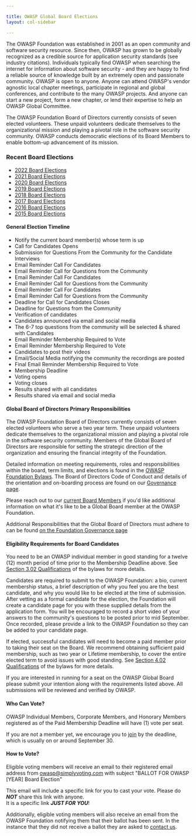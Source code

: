 ```yaml
---

title: OWASP Global Board Elections
layout: col-sidebar

---
```


The OWASP Foundation was established in 2001 as an open community and software security resource. Since then, OWASP has 
grown to be globally recognized as a credible source for application security standards (see industry citations). Individuals 
typically find OWASP when searching the internet for information about software security - and they are happy to find a 
reliable source of knowledge built by an extremely open and passionate community. OWASP is open to anyone. Anyone can attend 
OWASP's vendor agnostic local chapter meetings, participate in regional and global conferences, and contribute to the many 
OWASP projects. And anyone can start a new project, form a new chapter, or lend their expertise to help an OWASP Global Committee.

The OWASP Foundation Board of Directors currently consists of seven elected volunteers. These unpaid volunteers dedicate 
themselves to the organizational mission and playing a pivotal role in the software security community. OWASP conducts democratic 
elections of its Board Members to enable bottom-up advancement of its mission.

### Recent Board Elections
<!-- todo: change this to read from elections -->

* [2022 Board Elections](2022_elections.md)
* [2021 Board Elections](2021_elections)
* [2020 Board Elections](2020_elections)
* [2019 Board Elections](2019_elections)
* [2018 Board Elections](2018_elections)
* [2017 Board Elections](2017_elections)
* [2016 Board Elections](2016_elections)
* [2015 Board Elections](2015_elections)

#### General Election Timeline

* Notify the current board member(s) whose term is up
* Call for Candidates Opens
* Submission for Questions From the Community for the Candidate Interviews
* Email Reminder Call For Candidates
* Email Reminder Call for Questions from the Community
* Email Reminder Call For Candidates
* Email Reminder Call for Questions from the Community
* Email Reminder Call For Candidates
* Email Reminder Call for Questions from the Community
* Deadline for Call for Candidates Closes
* Deadline for Questions from the Community
* Verification of candidates
* Candidates announced via email and social media
* The 6-7 top questions from the community will be selected & shared with Candidates
* Email Reminder Membership Required to Vote
* Email Reminder Membership Required to Vote
* Candidates to post their videos
* Email/Social Media notifying the community the recordings are posted
* Final Email Reminder Membership Required to Vote
* Membership Deadline
* Voting opens
* Voting closes
* Results shared with all candidates
* Results shared via email and social media

#### Global Board of Directors Primary Responsibilities

The OWASP Foundation Board of Directors currently consists of seven elected volunteers who serve a two year term. These unpaid volunteers dedicate themselves to the organizational mission and playing a pivotal role in the software security community. Members of the Global Board of Directors are responsible for setting the strategic direction of the organization and ensuring the financial integrity of the Foundation.

Detailed information on meeting requirements, roles and responsibilities within the board, term limits, and elections is found in the [OWASP Foundation Bylaws](/www-policy/legal/bylaws).  The Board of Directors Code of Conduct and details of the orientation and on-boarding process are found on our [Governance page](/governance/).

Please reach out to our [current Board Members](/corporate/) if you'd like additional information on what it's like to be a Global Board member at the OWASP Foundation.

Additional Responsibilities that the Global Board of Directors must adhere to can be found [on the Foundation Governance page](/governance/)

<!-- May need to include some representation of this  '''[[OWASP Board History|Board History]]''' -->

#### Eligibility Requirements for Board Candidates

You need to be an OWASP individual member in good standing for a twelve (12) month period of time prior to the Membership Deadline above. See [Section 3.02 Qualifications](/www-policy/legal/bylaws#section-302-number-tenure-and-qualifications) of the bylaws for more details.

Candidates are required to submit to the OWASP Foundation: a bio, current membership status, a brief description of why you feel you are the best candidate, and why you would like to be elected at the time of submission. After vetting as a formal candidate for the election, the Foundation will create a candidate page for you with these supplied details from the application form. You will be encouraged to record a short video of your answers to the community's questions to be posted prior to mid September. Once recorded, please provide a link to the OWASP Foundation so they can be added to your candidate page.

If elected, successful candidates will need to become a paid member prior to taking their seat on the Board. We recommend obtaining sufficient paid membership, such as two year or Lifetime membership, to cover the entire elected term to avoid issues with good standing. See [Section 4.02 Qualifications](/www-policy/legal/bylaws#section-402-qualifications) of the bylaws for more details.

If you are interested in running for a seat on the OWASP Global Board please submit your intention along with the requirements listed above. All submissions will be reviewed and verified by OWASP.

#### Who Can Vote?

OWASP Individual Members, Corporate Members, and Honorary Members registered as of the Paid Membership Deadline will have (1) vote per seat.

If you are not a member yet, we encourage you to [join](/membership/) by the deadline, which is usually on or around September 30.

#### How to Vote?

Eligible voting members will receive an email to their registered email address from owasp@simplyvoting.com with subject
"BALLOT FOR OWASP [YEAR] Board Election"

This email will include a specific link for you to cast your vote.  Please do ***NOT*** share this link with anyone.  
It is a specific link ***JUST FOR YOU***!

Additionally, eligible voting members will also receive an email from the OWASP Foundation notifying them that their ballot has 
been sent. In the instance that they did not receive a ballot they are asked to [contact us](https://owasporg.atlassian.net/servicedesk/customer/portal/7/group/18/create/72).
